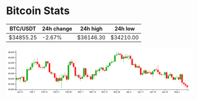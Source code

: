 # Bitcoin Stats

BTC/USDT|24h change|24h high|24h low|
|---|---|---|---|
|$34855.25|-2.67%|$36146.30|$34210.00|

<img src="./chart.svg">
